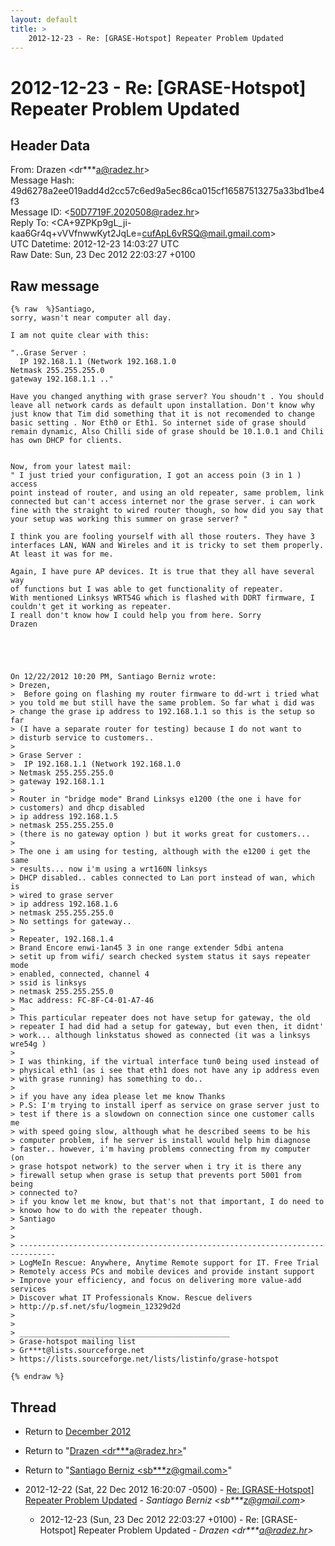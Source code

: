 ```yaml
---
layout: default
title: >
    2012-12-23 - Re: [GRASE-Hotspot] Repeater Problem Updated
---
```


# 2012-12-23 - Re: [GRASE-Hotspot] Repeater Problem Updated

## Header Data

From: Drazen \<dr***a@radez.hr\><br>
Message Hash: 49d6278a2ee019add4d2cc57c6ed9a5ec86ca015cf16587513275a33bd1be4f3<br>
Message ID: \<50D7719F.2020508@radez.hr\><br>
Reply To: \<CA+9ZPKp9gL_ji-kaa6Gr4q+vVVfnwwKyt2JqLe=cufApL6vRSQ@mail.gmail.com\><br>
UTC Datetime: 2012-12-23 14:03:27 UTC<br>
Raw Date: Sun, 23 Dec 2012 22:03:27 +0100<br>

## Raw message

```
{% raw  %}Santiago,
sorry, wasn't near computer all day.

I am not quite clear with this:

"..Grase Server :
  IP 192.168.1.1 (Network 192.168.1.0
Netmask 255.255.255.0
gateway 192.168.1.1 .."

Have you changed anything with grase server? You shoudn't . You should 
leave all network cards as default upon installation. Don't know why 
just know that Tim did something that it is not recomended to change 
basic setting . Nor Eth0 or Eth1. So internet side of grase should 
remain dynamic, Also Chilli side of grase should be 10.1.0.1 and Chili 
has own DHCP for clients.


Now, from your latest mail:
" I just tried your configuration, I got an access poin (3 in 1 ) access 
point instead of router, and using an old repeater, same problem, link 
connected but can't access internet nor the grase server. i can work 
fine with the straight to wired router though, so how did you say that 
your setup was working this summer on grase server? "

I think you are fooling yourself with all those routers. They have 3 
interfaces LAN, WAN and Wireles and it is tricky to set them properly. 
At least it was for me.

Again, I have pure AP devices. It is true that they all have several way 
of functions but I was able to get functionality of repeater.
With mentioned Linksys WRT54G which is flashed with DDRT firmware, I 
couldn't get it working as repeater.
I reall don't know how I could help you from here. Sorry
Drazen





On 12/22/2012 10:20 PM, Santiago Berniz wrote:
> Drezen,
>  Before going on flashing my router firmware to dd-wrt i tried what 
> you told me but still have the same problem. So far what i did was 
> change the grase ip address to 192.168.1.1 so this is the setup so far 
> (I have a separate router for testing) because I do not want to 
> disturb service to customers..
>
> Grase Server :
>  IP 192.168.1.1 (Network 192.168.1.0
> Netmask 255.255.255.0
> gateway 192.168.1.1
>
> Router in "bridge mode" Brand Linksys e1200 (the one i have for 
> customers) and dhcp disabled
> ip address 192.168.1.5
> netmask 255.255.255.0
> (there is no gateway option ) but it works great for customers...
>
> The one i am using for testing, although with the e1200 i get the same 
> results... now i'm using a wrt160N linksys
> DHCP disabled.. cables connected to Lan port instead of wan, which is 
> wired to grase server
> ip address 192.168.1.6
> netmask 255.255.255.0
> No settings for gateway..
>
> Repeater, 192.168.1.4
> Brand Encore enwi-1an45 3 in one range extender 5dbi antena
> setit up from wifi/ search checked system status it says repeater mode 
> enabled, connected, channel 4
> ssid is linksys
> netmask 255.255.255.0
> Mac address: FC-8F-C4-01-A7-46
>
> This particular repeater does not have setup for gateway, the old 
> repeater I had did had a setup for gateway, but even then, it didnt' 
> work... although linkstatus showed as connected (it was a linksys wre54g )
>
> I was thinking, if the virtual interface tun0 being used instead of 
> physical eth1 (as i see that eth1 does not have any ip address even 
> with grase running) has something to do..
>
> if you have any idea please let me know Thanks
> P.S: I'm trying to install iperf as service on grase server just to 
> test if there is a slowdown on connection since one customer calls me 
> with speed going slow, although what he described seems to be his 
> computer problem, if he server is install would help him diagnose 
> faster.. however, i'm having problems connecting from my computer (on 
> grase hotspot network) to the server when i try it is there any 
> firewall setup when grase is setup that prevents port 5001 from being 
> connected to?
> if you know let me know, but that's not that important, I do need to 
> knowo how to do with the repeater though.
> Santiago
>
>
> ------------------------------------------------------------------------------
> LogMeIn Rescue: Anywhere, Anytime Remote support for IT. Free Trial
> Remotely access PCs and mobile devices and provide instant support
> Improve your efficiency, and focus on delivering more value-add services
> Discover what IT Professionals Know. Rescue delivers
> http://p.sf.net/sfu/logmein_12329d2d
>
>
> _______________________________________________
> Grase-hotspot mailing list
> Gr***t@lists.sourceforge.net
> https://lists.sourceforge.net/lists/listinfo/grase-hotspot

{% endraw %}
```

## Thread

+ Return to [December 2012](/archive/2012/12)

+ Return to "[Drazen <dr***a<span>@</span>radez.hr>](/authors/dr___a_at_radez_hr)"
+ Return to "[Santiago Berniz <sb***z<span>@</span>gmail.com>](/authors/sb___z_at_gmail_com)"

+ 2012-12-22 (Sat, 22 Dec 2012 16:20:07 -0500) - [Re: [GRASE-Hotspot] Repeater Problem Updated](/archive/2012/12/9ce4e56b42d9c8ace57443774e75e28a5b7acf3483da1acdcc432b34ed4f9a0e) - _Santiago Berniz \<sb***z@gmail.com\>_
  + 2012-12-23 (Sun, 23 Dec 2012 22:03:27 +0100) - Re: [GRASE-Hotspot] Repeater Problem Updated - _Drazen \<dr***a@radez.hr\>_

